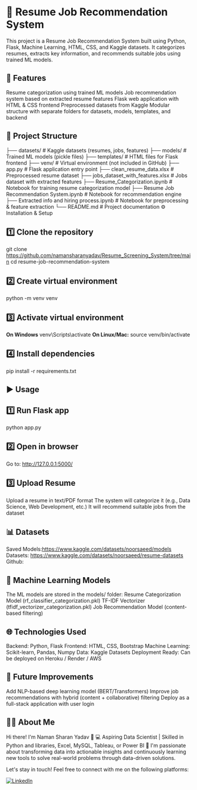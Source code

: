 # 📌 **Resume Job Recommendation System**
This project is a Resume Job Recommendation System built using Python, Flask, Machine Learning, HTML, CSS, and Kaggle datasets. It categorizes resumes, extracts key information, and recommends suitable jobs using trained ML models.

## 🚀 **Features**
Resume categorization using trained ML models
Job recommendation system based on extracted resume features
Flask web application with HTML & CSS frontend
Preprocessed datasets from Kaggle
Modular structure with separate folders for datasets, models, templates, and backend

## 📂 **Project Structure**
├── datasets/                     # Kaggle datasets (resumes, jobs, features)
├── models/                       # Trained ML models (pickle files)
├── templates/                    # HTML files for Flask frontend
├── venv/                         # Virtual environment (not included in GitHub)
├── app.py                        # Flask application entry point
├── clean_resume_data.xlsx        # Preprocessed resume dataset
├── jobs_dataset_with_features.xlsx # Jobs dataset with extracted features
├── Resume_Categorization.ipynb   # Notebook for training resume categorization model
├── Resume Job Recommendation System.ipynb # Notebook for recommendation engine
├── Extracted info and hiring process.ipynb # Notebook for preprocessing & feature extraction
└── README.md                     # Project documentation
⚙️ Installation & Setup

## 1️⃣ **Clone the repository**
git clone https://github.com/namansharanyadav/Resume_Screening_System/tree/main
cd resume-job-recommendation-system

## 2️⃣ **Create virtual environment**
python -m venv venv
## 3️⃣ **Activate virtual environment**
**On Windows**
venv\Scripts\activate
**On Linux/Mac:**
source venv/bin/activate
## 4️⃣ **Install dependencies**
pip install -r requirements.txt
## ▶️ **Usage**
## 1️⃣ **Run Flask app**

python app.py
## 2️⃣ **Open in browser**

Go to:
http://127.0.0.1:5000/
## 3️⃣ **Upload Resume**

Upload a resume in text/PDF format
The system will categorize it (e.g., Data Science, Web Development, etc.)
It will recommend suitable jobs from the dataset

## 📊 **Datasets**
Saved Models:https://www.kaggle.com/datasets/noorsaeed/models
Datasets: https://www.kaggle.com/datasets/noorsaeed/resume-datasets
Github:

## 🧠 **Machine Learning Models**
The ML models are stored in the models/ folder:
Resume Categorization Model (rf_classifier_categorization.pkl)
TF-IDF Vectorizer (tfidf_vectorizer_categorization.pkl)
Job Recommendation Model (content-based filtering)

## 🌐 **Technologies Used**
Backend: Python, Flask
Frontend: HTML, CSS, Bootstrap
Machine Learning: Scikit-learn, Pandas, Numpy
Data: Kaggle Datasets
Deployment Ready: Can be deployed on Heroku / Render / AWS

## 📌 **Future Improvements**
Add NLP-based deep learning model (BERT/Transformers)
Improve job recommendations with hybrid (content + collaborative) filtering
Deploy as a full-stack application with user login

## 🧑‍💻 About Me

Hi there! I'm Naman Sharan Yadav 👋
💻 Aspiring Data Scientist | Skilled in Python and libraries, Excel, MySQL, Tableau, or Power BI 🚀
I'm passionate about transforming data into actionable insights and continuously learning new tools to solve real-world problems through data-driven solutions.

Let's stay in touch! Feel free to connect with me on the following platforms:

[![LinkedIn](https://img.shields.io/badge/LinkedIn-0077B5?style=for-the-badge&logo=linkedin&logoColor=white)](https://www.linkedin.com/in/naman-sharan-yadav/)
